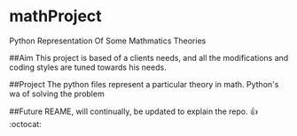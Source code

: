# mathProject
Python Representation Of Some Mathmatics Theories

##Aim
This project is based of a clients needs, and all the modifications and coding styles are tuned towards his needs.

##Project
The python files represent a particular theory in math. Python's wa of solving the problem

##Future
REAME, will continually, be updated to explain the repo. :+1: :octocat: 